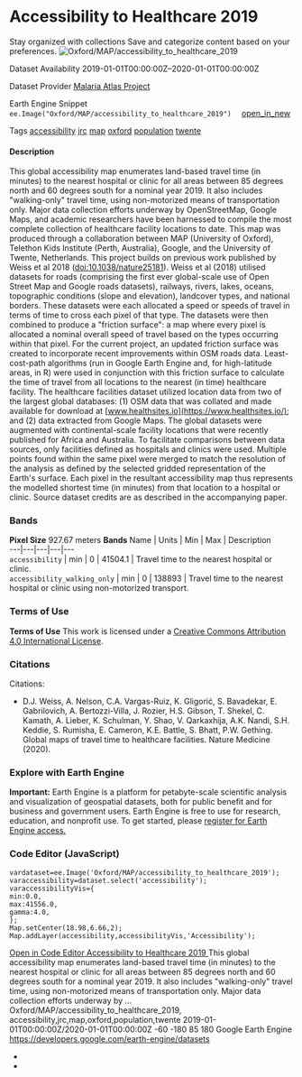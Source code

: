  
#  Accessibility to Healthcare 2019 
Stay organized with collections  Save and categorize content based on your preferences. 
![Oxford/MAP/accessibility_to_healthcare_2019](https://developers.google.com/earth-engine/datasets/images/Oxford/Oxford_MAP_accessibility_to_healthcare_2019_sample.png) 

Dataset Availability
    2019-01-01T00:00:00Z–2020-01-01T00:00:00Z 

Dataset Provider
     [ Malaria Atlas Project ](https://malariaatlas.org/research-project/accessibility-to-cities/) 

Earth Engine Snippet
     `    ee.Image("Oxford/MAP/accessibility_to_healthcare_2019")   ` [ open_in_new ](https://code.earthengine.google.com/?scriptPath=Examples:Datasets/Oxford/Oxford_MAP_accessibility_to_healthcare_2019) 

Tags
     [accessibility](https://developers.google.com/earth-engine/datasets/tags/accessibility) [jrc](https://developers.google.com/earth-engine/datasets/tags/jrc) [map](https://developers.google.com/earth-engine/datasets/tags/map) [oxford](https://developers.google.com/earth-engine/datasets/tags/oxford) [population](https://developers.google.com/earth-engine/datasets/tags/population) [twente](https://developers.google.com/earth-engine/datasets/tags/twente)
#### Description
This global accessibility map enumerates land-based travel time (in minutes) to the nearest hospital or clinic for all areas between 85 degrees north and 60 degrees south for a nominal year 2019. It also includes "walking-only" travel time, using non-motorized means of transportation only.
Major data collection efforts underway by OpenStreetMap, Google Maps, and academic researchers have been harnessed to compile the most complete collection of healthcare facility locations to date. This map was produced through a collaboration between MAP (University of Oxford), Telethon Kids Institute (Perth, Australia), Google, and the University of Twente, Netherlands.
This project builds on previous work published by Weiss et al 2018 ([doi:10.1038/nature25181](https://doi.org/10.1038/nature25181)). Weiss et al (2018) utilised datasets for roads (comprising the first ever global-scale use of Open Street Map and Google roads datasets), railways, rivers, lakes, oceans, topographic conditions (slope and elevation), landcover types, and national borders. These datasets were each allocated a speed or speeds of travel in terms of time to cross each pixel of that type. The datasets were then combined to produce a "friction surface": a map where every pixel is allocated a nominal overall speed of travel based on the types occurring within that pixel. For the current project, an updated friction surface was created to incorporate recent improvements within OSM roads data.
Least-cost-path algorithms (run in Google Earth Engine and, for high-latitude areas, in R) were used in conjunction with this friction surface to calculate the time of travel from all locations to the nearest (in time) healthcare facility. The healthcare facilities dataset utilized location data from two of the largest global databases: (1) OSM data that was collated and made available for download at [www.healthsites.io](https://www.healthsites.io/); and (2) data extracted from Google Maps. The global datasets were augmented with continental-scale facility locations that were recently published for Africa and Australia. To facilitate comparisons between data sources, only facilities defined as hospitals and clinics were used. Multiple points found within the same pixel were merged to match the resolution of the analysis as defined by the selected gridded representation of the Earth's surface. Each pixel in the resultant accessibility map thus represents the modelled shortest time (in minutes) from that location to a hospital or clinic.
Source dataset credits are as described in the accompanying paper.
### Bands
**Pixel Size** 927.67 meters 
**Bands**
Name | Units | Min | Max | Description  
---|---|---|---|---  
`accessibility` | min |  0  |  41504.1  | Travel time to the nearest hospital or clinic.  
`accessibility_walking_only` | min |  0  |  138893  | Travel time to the nearest hospital or clinic using non-motorized transport.  
### Terms of Use
**Terms of Use**
This work is licensed under a [Creative Commons Attribution 4.0 International License](https://creativecommons.org/licenses/by/4.0/).
### Citations
Citations:
  * D.J. Weiss, A. Nelson, C.A. Vargas-Ruiz, K. Gligorić, S. Bavadekar, E. Gabrilovich, A. Bertozzi-Villa, J. Rozier, H.S. Gibson, T. Shekel, C. Kamath, A. Lieber, K. Schulman, Y. Shao, V. Qarkaxhija, A.K. Nandi, S.H. Keddie, S. Rumisha, E. Cameron, K.E. Battle, S. Bhatt, P.W. Gething. Global maps of travel time to healthcare facilities. Nature Medicine (2020).


### Explore with Earth Engine
**Important:** Earth Engine is a platform for petabyte-scale scientific analysis and visualization of geospatial datasets, both for public benefit and for business and government users. Earth Engine is free to use for research, education, and nonprofit use. To get started, please [register for Earth Engine access.](https://console.cloud.google.com/earth-engine)
### Code Editor (JavaScript)
```
vardataset=ee.Image('Oxford/MAP/accessibility_to_healthcare_2019');
varaccessibility=dataset.select('accessibility');
varaccessibilityVis={
min:0.0,
max:41556.0,
gamma:4.0,
};
Map.setCenter(18.98,6.66,2);
Map.addLayer(accessibility,accessibilityVis,'Accessibility');
```
[ Open in Code Editor ](https://code.earthengine.google.com/?scriptPath=Examples:Datasets/Oxford/Oxford_MAP_accessibility_to_healthcare_2019)
[ Accessibility to Healthcare 2019 ](https://developers.google.com/earth-engine/datasets/catalog/Oxford_MAP_accessibility_to_healthcare_2019)
This global accessibility map enumerates land-based travel time (in minutes) to the nearest hospital or clinic for all areas between 85 degrees north and 60 degrees south for a nominal year 2019. It also includes "walking-only" travel time, using non-motorized means of transportation only. Major data collection efforts underway by …
Oxford/MAP/accessibility_to_healthcare_2019, accessibility,jrc,map,oxford,population,twente 
2019-01-01T00:00:00Z/2020-01-01T00:00:00Z
-60 -180 85 180 
Google Earth Engine
https://developers.google.com/earth-engine/datasets
  * [ ](https://doi.org/https://malariaatlas.org/research-project/accessibility-to-cities/)
  * [ ](https://doi.org/https://developers.google.com/earth-engine/datasets/catalog/Oxford_MAP_accessibility_to_healthcare_2019)


